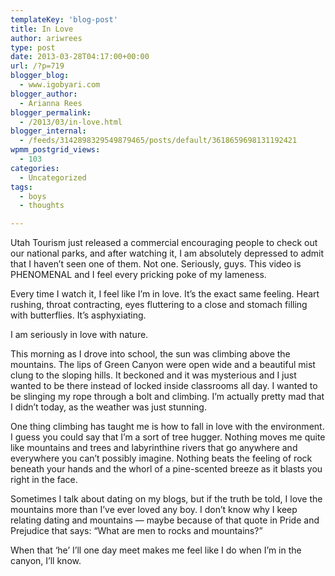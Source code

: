 ```yaml
---
templateKey: 'blog-post'
title: In Love
author: ariwrees
type: post
date: 2013-03-28T04:17:00+00:00
url: /?p=719
blogger_blog:
  - www.igobyari.com
blogger_author:
  - Arianna Rees
blogger_permalink:
  - /2013/03/in-love.html
blogger_internal:
  - /feeds/3142898329549879465/posts/default/3618659698131192421
wpmm_postgrid_views:
  - 103
categories:
  - Uncategorized
tags:
  - boys
  - thoughts

---
```

Utah Tourism just released a commercial encouraging people to check out our national parks, and after watching it, I am absolutely depressed to admit that I haven’t seen one of them. Not one. Seriously, guys. This video is PHENOMENAL and I feel every pricking poke of my lameness.   

Every time I watch it, I feel like I’m in love. It’s the exact same feeling. Heart rushing, throat contracting, eyes fluttering to a close and stomach filling with butterflies. It’s asphyxiating.

I am seriously in love with nature.

This morning as I drove into school, the sun was climbing above the mountains. The lips of Green Canyon were open wide and a beautiful mist clung to the sloping hills. It beckoned and it was mysterious and I just wanted to be there instead of locked inside classrooms all day. I wanted to be slinging my rope through a bolt and climbing. I’m actually pretty mad that I didn’t today, as the weather was just stunning.

One thing climbing has taught me is how to fall in love with the environment. I guess you could say that I’m a sort of tree hugger. Nothing moves me quite like mountains and trees and labyrinthine rivers that go anywhere and everywhere you can’t possibly imagine. Nothing beats the feeling of rock beneath your hands and the whorl of a pine-scented breeze as it blasts you right in the face.

Sometimes I talk about dating on my blogs, but if the truth be told, I love the mountains more than I’ve ever loved any boy. I don’t know why I keep relating dating and mountains — maybe because of that quote in Pride and Prejudice that says: “What are men to rocks and mountains?”

When that ‘he’ I’ll one day meet makes me feel like I do when I’m in the canyon, I’ll know.
